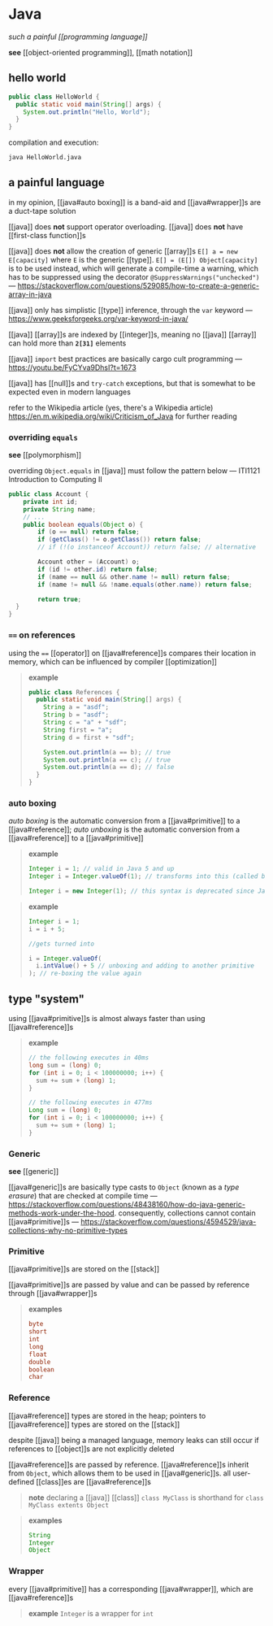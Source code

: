# Java

_such a painful [[programming language]]_

**see** [[object-oriented programming]], [[math notation]]

## hello world

```java
public class HelloWorld {
  public static void main(String[] args) {
    System.out.println("Hello, World");
  }
}
```

compilation and execution:

```bash
java HelloWorld.java
```

## a painful language

in my opinion, [[java#auto boxing]] is a band-aid and [[java#wrapper]]s are a duct-tape solution

[[java]] does **not** support operator overloading. [[java]] does **not** have [[first-class function]]s

[[java]] does **not** allow the creation of generic [[array]]s `E[] a = new E[capacity]` where `E` is the generic [[type]]. `E[] = (E[]) Object[capacity]` is to be used instead, which will generate a compile-time a warning, which has to be suppressed using the decorator `@SuppressWarnings("unchecked")` &mdash; <https://stackoverflow.com/questions/529085/how-to-create-a-generic-array-in-java>

[[java]] only has simplistic [[type]] inference, through the `var` keyword &mdash; <https://www.geeksforgeeks.org/var-keyword-in-java/>

[[java]] [[array]]s are indexed by [[integer]]s, meaning no [[java]] [[array]] can hold more than **`2[31]`** elements

[[java]] `import` best practices are basically cargo cult programming &mdash; <https://youtu.be/FyCYva9DhsI?t=1673>

[[java]] has [[null]]s and `try-catch` exceptions, but that is somewhat to be expected even in modern languages

refer to the Wikipedia article (yes, there's a Wikipedia article) <https://en.m.wikipedia.org/wiki/Criticism_of_Java> for further reading

### overriding `equals`

**see** [[polymorphism]]

overriding `Object.equals` in [[java]] must follow the pattern below &mdash; ITI1121 Introduction to Computing II

```java
public class Account {
	private int id;
	private String name;
	// ...
	public boolean equals(Object o) {
		if (o == null) return false;
		if (getClass() != o.getClass()) return false;
		// if (!(o instanceof Account)) return false; // alternative

		Account other = (Account) o;
		if (id != other.id) return false;
		if (name == null && other.name != null) return false;
		if (name != null && !name.equals(other.name)) return false;

		return true;
  }
}
```

### `==` on references

using the `==` [[operator]] on [[java#reference]]s compares their location in memory, which can be influenced by compiler [[optimization]]

> **example**
>
> ```java
> public class References {
>   public static void main(String[] args) {
>     String a = "asdf";
>     String b = "asdf";
>     String c = "a" + "sdf";
>     String first = "a";
>     String d = first + "sdf";
>
>     System.out.println(a == b); // true
>     System.out.println(a == c); // true
>     System.out.println(a == d); // false
>   }
> }
> ```

### auto boxing

_auto boxing_ is the automatic conversion from a [[java#primitive]] to a [[java#reference]]; _auto unboxing_ is the automatic conversion from a [[java#reference]] to a [[java#primitive]]

> **example**
>
> ```java
> Integer i = 1; // valid in Java 5 and up
> Integer i = Integer.valueOf(1); // transforms into this (called boxing)
>
> Integer i = new Integer(1); // this syntax is deprecated since Java 9
> ```

> **example**
>
> ```java
> Integer i = 1;
> i = i + 5;
>
> //gets turned into
>
> i = Integer.valueOf(
>   i.intValue() + 5 // unboxing and adding to another primitive
> ); // re-boxing the value again
> ```

## type "system"

using [[java#primitive]]s is almost always faster than using [[java#reference]]s

> **example**
>
> ```java
> // the following executes in 40ms
> long sum = (long) 0;
> for (int i = 0; i < 100000000; i++) {
>   sum += sum + (long) 1;
> }
>
> // the following executes in 477ms
> Long sum = (long) 0;
> for (int i = 0; i < 100000000; i++) {
>   sum += sum + (long) 1;
> }
> ```

### Generic

**see** [[generic]]

[[java#generic]]s are basically type casts to `Object` (known as a _type erasure_) that are checked at compile time &mdash; <https://stackoverflow.com/questions/48438160/how-do-java-generic-methods-work-under-the-hood>. consequently, collections cannot contain [[java#primitive]]s &mdash; <https://stackoverflow.com/questions/4594529/java-collections-why-no-primitive-types>

### Primitive

[[java#primitive]]s are stored on the [[stack]]

[[java#primitive]]s are passed by value and can be passed by reference through [[java#wrapper]]s

> **examples**
>
> ```java
> byte
> short
> int
> long
> float
> double
> boolean
> char
> ```

### Reference

[[java#reference]] types are stored in the heap; pointers to [[java#reference]] types are stored on the [[stack]]

despite [[java]] being a managed language, memory leaks can still occur if references to [[object]]s are not explicitly deleted

[[java#reference]]s are passed by reference. [[java#reference]]s inherit from `Object`, which allows them to be used in [[java#generic]]s. all user-defined [[class]]es are [[java#reference]]s

> **note** declaring a [[java]] [[class]] `class MyClass` is shorthand for `class MyClass extents Object`

> **examples**
>
> ```java
> String
> Integer
> Object
> ```

### Wrapper

every [[java#primitive]] has a corresponding [[java#wrapper]], which are [[java#reference]]s

> **example** `Integer` is a wrapper for `int`
